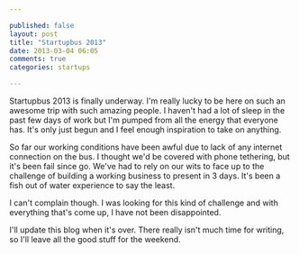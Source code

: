 ```yaml
---

published: false
layout: post
title: "Startupbus 2013"
date: 2013-03-04 06:05
comments: true
categories: startups  

---
```


Startupbus 2013 is finally underway. I'm really lucky to be here on such an awesome trip with such amazing people. I haven't had a lot of sleep in the past few days of work but I'm pumped from all the energy that everyone has. It's only just begun and I feel enough inspiration to take on anything.

So far our working conditions have been awful due to lack of any internet connection on the bus. I thought we'd be covered with phone tethering, but it's been fail since go. We've had to rely on our wits to face up to the challenge of building a working business to present in 3 days. It's been a fish out of water experience to say the least. 

I can't complain though. I was looking for this kind of challenge and with everything that's come up, I have not been disappointed. 

I'll update this blog when it's over. There really isn't much time for writing, so I'll leave all the good stuff for the weekend.


